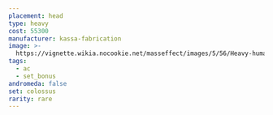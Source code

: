 ```yaml
---
placement: head
type: heavy
cost: 55300
manufacturer: kassa-fabrication
image: >-
  https://vignette.wikia.nocookie.net/masseffect/images/5/56/Heavy-human-Colossus.png/revision/latest/scale-to-width-down/160?cb=20100209161006
tags:
  - ac
  - set_bonus
andromeda: false
set: colossus
rarity: rare
---
```

